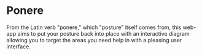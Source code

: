 # Ponere
From the Latin verb "ponere," which "posture" itself comes from, this web-app aims to put your posture back into place with an interactive diagram allowing you to target the areas you need help in with a pleasing user interface.
